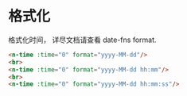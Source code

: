 # 格式化
格式化时间， 详尽文档请查看 <n-a href="https://date-fns.org/v2.6.0/docs/format">date-fns format</n-a>.
```html
<n-time :time="0" format="yyyy-MM-dd"/>
<br>
<n-time :time="0" format="yyyy-MM-dd hh:mm"/>
<br>
<n-time :time="0" format="yyyy-MM-dd hh:mm:ss"/>
```
